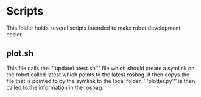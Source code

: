 # Scripts

This folder holds several scripts intended to make robot development easier.

## plot.sh
This file calls the '''updateLatest.sh''' file which should create a symlink on
the robot called latest which points to the latest rosbag. It then copys the
file that is pointed to by the symlink to the local folder. '''plotter.py''' is
then called to the information in the rosbag.
